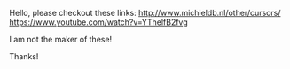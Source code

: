Hello, please checkout these links: 
http://www.michieldb.nl/other/cursors/
https://www.youtube.com/watch?v=YThelfB2fvg

I am not the maker of these!

Thanks!
